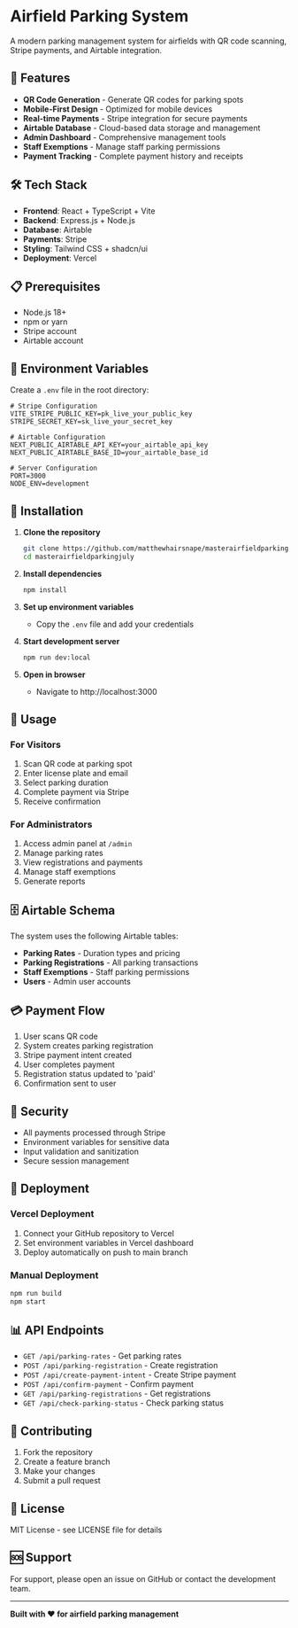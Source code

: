 # Airfield Parking System

A modern parking management system for airfields with QR code scanning, Stripe payments, and Airtable integration.

## 🚀 Features

- **QR Code Generation** - Generate QR codes for parking spots
- **Mobile-First Design** - Optimized for mobile devices
- **Real-time Payments** - Stripe integration for secure payments
- **Airtable Database** - Cloud-based data storage and management
- **Admin Dashboard** - Comprehensive management tools
- **Staff Exemptions** - Manage staff parking permissions
- **Payment Tracking** - Complete payment history and receipts

## 🛠️ Tech Stack

- **Frontend**: React + TypeScript + Vite
- **Backend**: Express.js + Node.js
- **Database**: Airtable
- **Payments**: Stripe
- **Styling**: Tailwind CSS + shadcn/ui
- **Deployment**: Vercel

## 📋 Prerequisites

- Node.js 18+ 
- npm or yarn
- Stripe account
- Airtable account

## 🔧 Environment Variables

Create a `.env` file in the root directory:

```env
# Stripe Configuration
VITE_STRIPE_PUBLIC_KEY=pk_live_your_public_key
STRIPE_SECRET_KEY=sk_live_your_secret_key

# Airtable Configuration
NEXT_PUBLIC_AIRTABLE_API_KEY=your_airtable_api_key
NEXT_PUBLIC_AIRTABLE_BASE_ID=your_airtable_base_id

# Server Configuration
PORT=3000
NODE_ENV=development
```

## 🚀 Installation

1. **Clone the repository**
   ```bash
   git clone https://github.com/matthewhairsnape/masterairfieldparkingjuly.git
   cd masterairfieldparkingjuly
   ```

2. **Install dependencies**
   ```bash
   npm install
   ```

3. **Set up environment variables**
   - Copy the `.env` file and add your credentials

4. **Start development server**
   ```bash
   npm run dev:local
   ```

5. **Open in browser**
   - Navigate to http://localhost:3000

## 📱 Usage

### For Visitors
1. Scan QR code at parking spot
2. Enter license plate and email
3. Select parking duration
4. Complete payment via Stripe
5. Receive confirmation

### For Administrators
1. Access admin panel at `/admin`
2. Manage parking rates
3. View registrations and payments
4. Manage staff exemptions
5. Generate reports

## 🗄️ Airtable Schema

The system uses the following Airtable tables:

- **Parking Rates** - Duration types and pricing
- **Parking Registrations** - All parking transactions
- **Staff Exemptions** - Staff parking permissions
- **Users** - Admin user accounts

## 💳 Payment Flow

1. User scans QR code
2. System creates parking registration
3. Stripe payment intent created
4. User completes payment
5. Registration status updated to 'paid'
6. Confirmation sent to user

## 🔐 Security

- All payments processed through Stripe
- Environment variables for sensitive data
- Input validation and sanitization
- Secure session management

## 🚀 Deployment

### Vercel Deployment
1. Connect your GitHub repository to Vercel
2. Set environment variables in Vercel dashboard
3. Deploy automatically on push to main branch

### Manual Deployment
```bash
npm run build
npm start
```

## 📊 API Endpoints

- `GET /api/parking-rates` - Get parking rates
- `POST /api/parking-registration` - Create registration
- `POST /api/create-payment-intent` - Create Stripe payment
- `POST /api/confirm-payment` - Confirm payment
- `GET /api/parking-registrations` - Get registrations
- `GET /api/check-parking-status` - Check parking status

## 🤝 Contributing

1. Fork the repository
2. Create a feature branch
3. Make your changes
4. Submit a pull request

## 📄 License

MIT License - see LICENSE file for details

## 🆘 Support

For support, please open an issue on GitHub or contact the development team.

---

**Built with ❤️ for airfield parking management** 